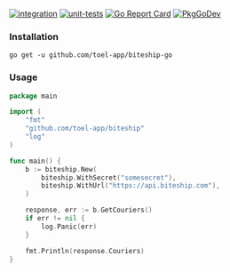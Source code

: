 [![integration](https://github.com/toel-app/biteship/actions/workflows/e2e.yml/badge.svg)](https://github.com/toel-app/biteship/actions/workflows/e2e.yml)
[![unit-tests](https://github.com/toel-app/biteship/actions/workflows/go.yml/badge.svg)](https://github.com/toel-app/biteship/actions/workflows/go.yml)
[![Go Report Card](https://goreportcard.com/badge/github.com/toel-app/biteship)](https://goreportcard.com/report/github.com/toel-app/biteship)
[![PkgGoDev](https://pkg.go.dev/badge/github.com/stretchr/testify)](https://pkg.go.dev/github.com/toel-app/biteship)



### Installation
```
go get -u github.com/toel-app/biteship-go
```

### Usage
```go
package main

import (
	"fmt"
	"github.com/toel-app/biteship"
	"log"
)

func main() {
	b := biteship.New(
		biteship.WithSecret("somesecret"),
		biteship.WithUrl("https://api.biteship.com"),
	)

	response, err := b.GetCouriers()
	if err != nil {
		log.Panic(err)
	}

	fmt.Println(response.Couriers)
}
```
